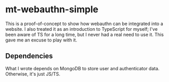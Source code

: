 # mt-webauthn-simple

This is a proof-of-concept to show how webauthn can be integrated into a website.  I also treated it as an introduction to TypeScript for myself; I've been aware of TS for a long time, but I never had a real need to use it.  This gave me an excuse to play with it.

## Dependencies

What I wrote depends on MongoDB to store user and authenticator data.  Otherwise, it's just JS/TS.
